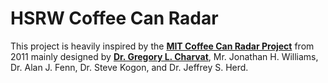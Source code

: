 # HSRW Coffee Can Radar
This project is heavily inspired by the [**MIT Coffee Can Radar Project**](https://ocw.mit.edu/resources/res-ll-003-build-a-small-radar-system-capable-of-sensing-range-doppler-and-synthetic-aperture-radar-imaging-january-iap-2011/) from 2011 mainly designed by [**Dr. Gregory L. Charvat**](https://www.linkedin.com/in/gregory-charvat-phd-74091a1/), Mr. Jonathan H. Williams, Dr. Alan J. Fenn, Dr. Steve Kogon, and Dr. Jeffrey S. Herd.
